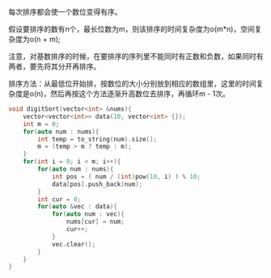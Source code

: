 每次排序都会使一个数位变得有序。

假设要排序的数有n个，最长位数为m，则该排序的时间复杂度为o(m*n)，空间复杂度为o(n + m);

注意，对基数排序的时候，在要排序的序列里不能同时有正数和负数，如果同时有两者，要先将其分开再排序。

排序方法：从最低位开始排，按数位的大小分别放到相应的数组里，这里的时间复杂度是o(n)，然后再按这个方法逐渐升高数位去排序，再循环m - 1次。

~~~c++
void digitSort(vector<int> &nums){
    vector<vector<int>> data(10, vector<int> {});
    int m = 0;
    for(auto num : nums){
        int temp = to_string(num).size();
        m = (temp > m ? temp : m);
    }
    for(int i = 0; i < m; i++){
        for(auto num : nums){
            int pos = ( num / (int)pow(10, i) ) % 10;
            data[pos].push_back(num);
        }
        int cur = 0;
        for(auto &vec : data){
            for(auto num : vec){
                nums[cur] = num;
                cur++;
            }
            vec.clear();
        }
    }
}
~~~

